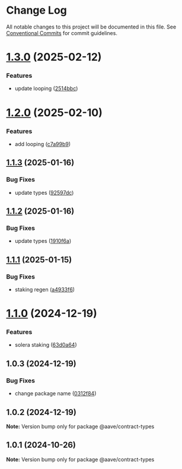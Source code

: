 # Change Log

All notable changes to this project will be documented in this file.
See [Conventional Commits](https://conventionalcommits.org) for commit guidelines.

# [1.3.0](https://github.com/aave/aave-utilities/compare/@kevoh1516/solera-contract-types@1.2.0...@kevoh1516/solera-contract-types@1.3.0) (2025-02-12)


### Features

* update looping ([2514bbc](https://github.com/aave/aave-utilities/commit/2514bbc357c0c6945f677f23734a5013709b0b24))





# [1.2.0](https://github.com/aave/aave-utilities/compare/@kevoh1516/solera-contract-types@1.1.3...@kevoh1516/solera-contract-types@1.2.0) (2025-02-10)


### Features

* add looping ([c7a99b9](https://github.com/aave/aave-utilities/commit/c7a99b9fba1285cc643504af14fa5e4e337b784d))





## [1.1.3](https://github.com/aave/aave-utilities/compare/@kevoh1516/solera-contract-types@1.1.2...@kevoh1516/solera-contract-types@1.1.3) (2025-01-16)


### Bug Fixes

* update types ([92597dc](https://github.com/aave/aave-utilities/commit/92597dceb9b80bc2184195cba0e5843650ac0ea6))





## [1.1.2](https://github.com/aave/aave-utilities/compare/@kevoh1516/solera-contract-types@1.1.1...@kevoh1516/solera-contract-types@1.1.2) (2025-01-16)


### Bug Fixes

* update types ([1910f6a](https://github.com/aave/aave-utilities/commit/1910f6a96791eef71c1cbe1ac142941c9c04a020))





## [1.1.1](https://github.com/aave/aave-utilities/compare/@kevoh1516/solera-contract-types@1.1.0...@kevoh1516/solera-contract-types@1.1.1) (2025-01-15)


### Bug Fixes

* staking regen ([a4933f6](https://github.com/aave/aave-utilities/commit/a4933f65a1d922c804ec5bd61dfeacc8b361b0ea))





# [1.1.0](https://github.com/aave/aave-utilities/compare/@kevoh1516/solera-contract-types@1.0.3...@kevoh1516/solera-contract-types@1.1.0) (2024-12-19)


### Features

* solera staking ([63d0a64](https://github.com/aave/aave-utilities/commit/63d0a64522c8491c3521f3f405d38771d883ea44))





## 1.0.3 (2024-12-19)


### Bug Fixes

* change package name ([0312f84](https://github.com/aave/aave-utilities/commit/0312f84fe9c6dfe6ecbdf75873c2a7c1792a8839))





## 1.0.2 (2024-12-19)

**Note:** Version bump only for package @aave/contract-types





## 1.0.1 (2024-10-26)

**Note:** Version bump only for package @aave/contract-types

